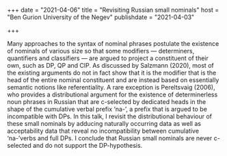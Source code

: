 +++
date = "2021-04-06"
title = "Revisiting Russian small nominals"
host = "Ben Gurion University of the Negev"
publishdate = "2021-04-03"

+++

Many approaches to the syntax of  nominal phrases postulate the existence of nominals of various size so that some modifiers — determiners, quantifiers and classifiers — are argued to project a constituent of their own, such as DP, QP and ClP. As discussed by Salzmann (2020), most of the existing arguments do not in fact show that it is the modifier that is the head of the entire nominal constituent and are instead based on essentially semantic notions like referentiality. A rare exception is Pereltsvaig (2006), who provides a distributional argument for the existence of determinerless noun phrases in Russian that are c-selected by dedicated heads in the shape of the cumulative verbal prefix ‘na-’, a prefix that is argued to be incompatible with DPs. In this talk, I revisit the distributional behaviour of these small nominals by adducing naturally occurring data as well as acceptability data that reveal no incompatibility between cumulative ‘na-’verbs and full DPs. I conclude that Russian small nominals are never c-selected and do not support the DP-hypothesis.

<!--The slides from the talk can be accessed [**here**](/papers/cumulative-slides.pdf).-->
